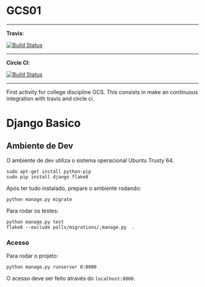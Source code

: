 # GCS01

----

**Travis**:

[![Build Status](https://travis-ci.org/gabrielsclimaco/GCS01.svg?branch=master)](https://travis-ci.org/gabrielsclimaco/GCS01)

----

**Circle CI**:

[![Build Status](https://circleci.com/gh/gabrielsclimaco/GCS01.png?circle-token=e91b0a2ff7b73fd875a9b91ccd500fd5194af9c8)](https://circleci.com/gh/gabrielsclimaco/GCS01)

----

First activity for college discipline GCS. This consists in make an continuous integration with travis and circle ci.

# Django Basico

## Ambiente de Dev

O ambiente de dev utiliza o sistema operacional Ubuntu Trusty 64.

```
sudo apt-get install python-pip
sudo pip install django flake8
```

Após ter tudo instalado, prepare o ambiente rodando:

```
python manage.py migrate
```

Para rodar os testes:

```
python manage.py test
flake8 --exclude polls/migrations/,manage.py  .
```

### Acesso

Para rodar o projeto:

```
python manage.py runserver 0:8000
```

O acesso deve ser feito através do `localhost:8000`.
